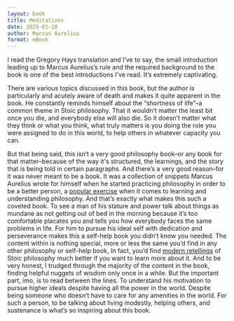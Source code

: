 ```yaml
---
layout: book
title: Meditations
date: 2025-01-18
author: Marcus Aurelius
format: eBook
---
```


I read the Gregory Hays translation and I’ve to say, the small introduction leading up to Marcus Aurelius’s rule and the required background to the book is one of the best introductions I’ve read. It’s extremely captivating.

There are various topics discussed in this book, but the author is particularly and acutely aware of death and makes it quite apparent in the book. He constantly reminds himself about the “shortness of life”–a common theme in Stoic philosophy. That it wouldn’t matter the least bit once you die, and everybody else will also die. So it doesn’t matter what they think or what you think, what truly matters is you doing the role you were assigned to do in this world, to help others in whatever capacity you can.

But that being said, this isn’t a very good philosophy book–or any book for that matter–because of the way it's structured, the learnings, and the story that is being told in certain paragraphs. And there’s a very good reason–for it was never meant to be a book. It was a collection of snippets Marcus Aurelius wrote for himself when he started practicing philosophy in order to be a better person, a [popular exercise](/reading/the-first-and-last-freedom) when it comes to learning and understanding philosophy. And that’s exactly what makes this such a coveted book. To see a man of his stature and power talk about things as mundane as not getting out of bed in the morning because it’s too comfortable placates you and tells you how everybody faces the same problems in life. For him to pursue his ideal self with dedication and perseverance makes this a self-help book you didn’t know you needed. The content within is nothing special, more or less the same you’d find in any other philosophy or self-help book, In fact, you’d find [modern retellings](/reading/a-guide-to-the-good-life) of Stoic philosophy much better if you want to learn more about it. And to be very honest, I trudged through the majority of the content in the book, finding helpful nuggets of wisdom only once in a while. But the important part, imo, is to read between the lines. To understand his motivation to pursue higher ideals despite having all the power in the world. Despite being someone who doesn’t have to care for any amenities in the world. For such a person, to be talking about living modestly, helping others, and sustenance is what’s so inspiring about this book.

